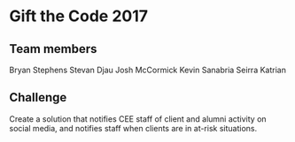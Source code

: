 # Gift the Code 2017

## Team members

Bryan Stephens
Stevan Djau
Josh McCormick
Kevin Sanabria
Seirra Katrian

## Challenge

Create a solution that notifies CEE staff of client and alumni activity on social media, and notifies staff when clients are in at-risk situations.

